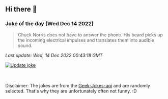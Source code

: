 ## Hi there 👋

### Joke of the day (Wed Dec 14 2022)
<!-- joke -->
>Chuck Norris does not have to answer the phone. His beard picks up the incoming electrical impulses and translates them into audible sound.
<!-- /joke -->

*Last update: Wed, 14 Dec 2022 00:43:18 GMT*

[![Update joke](https://github.com/nclskfm/nclskfm/actions/workflows/joke.yml/badge.svg)](https://github.com/nclskfm/nclskfm/actions/workflows/joke.yml)

<br><br>
Disclaimer: The jokes are from the [Geek-Jokes-api](https://github.com/sameerkumar18/geek-joke-api) and are randomly selected. That's why they are unfortunately often not funny. :D
